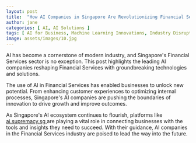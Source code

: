 ```yaml
---
layout: post
title:  "How AI Companies in Singapore Are Revolutionizing Financial Services"
author: jane
categories: [ AI, AI Solutions ]
tags: [ AI for Business, Machine Learning Innovations, Industry Disruption, AI Transformation, AI Trends ]
image: assets/images/10.jpg
---
```


AI has become a cornerstone of modern industry, and Singapore's Financial Services sector is no exception. This post highlights the leading AI companies reshaping Financial Services with groundbreaking technologies and solutions.

The use of AI in Financial Services has enabled businesses to unlock new potential. From enhancing customer experiences to optimizing internal processes, Singapore's AI companies are pushing the boundaries of innovation to drive growth and improve outcomes.

As Singapore's AI ecosystem continues to flourish, platforms like <a href="https://ai.supremacy.sg" target="_blank"> ai.supremacy.sg </a> are playing a vital role in connecting businesses with the tools and insights they need to succeed. With their guidance, AI companies in the Financial Services industry are poised to lead the way into the future.
